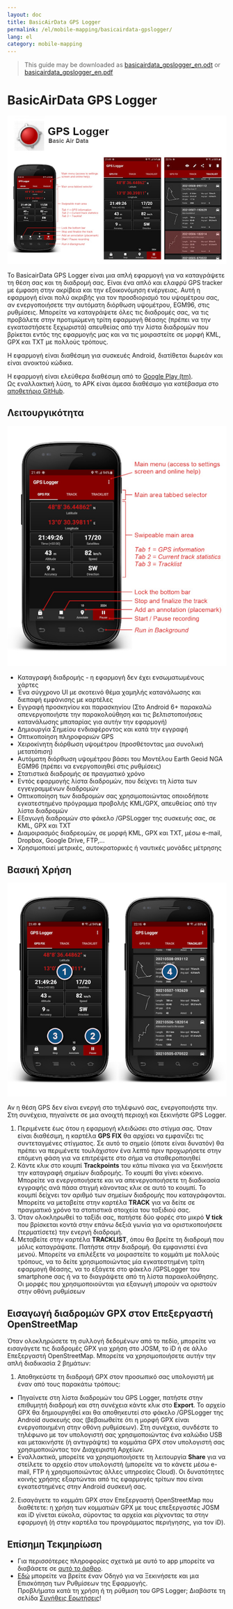 ```yaml
---
layout: doc
title: BasicAirData GPS Logger
permalink: /el/mobile-mapping/basicairdata-gpslogger/
lang: el
category: mobile-mapping
---
```


> This guide may be downloaded as [basicairdata_gpslogger_en.odt](/files/basicairdata_gpslogger_en.odt) or [basicairdata_gpslogger_en.pdf](/files/basicairdata_gpslogger_en.pdf)  

BasicAirData GPS Logger
=======================

![BasicAirData-GPSLogger-002][]

Το BasicairData GPS Logger είναι μια απλή εφαρμογή για να καταγράψετε τη θέση σας και τη διαδρομή σας. Είναι ένα απλό και ελαφρύ GPS tracker με έμφαση στην ακρίβεια και την εξοικονόμηση ενέργειας. Αυτή η εφαρμογή είναι πολύ ακριβής για τον προσδιορισμό του υψομέτρου σας, αν ενεργοποιήσετε την αυτόματη διόρθωση υψομέτρου, EGM96, στις ρυθμίσεις. Μπορείτε να καταγράψετε όλες τις διαδρομές σας, να τις προβάλετε στην προτιμώμενη τρίτη εφαρμογή θέασης (πρέπει να την εγκαταστήσετε ξεχωριστά) απευθείας από την λίστα διαδρομών που βρίκεται εντός της εφαρμογής μας και να τις μοιραστείτε σε μορφή KML, GPX και TXT με πολλούς τρόπους.

Η εφαρμογή είναι διαθέσιμη για συσκευές Android, διατίθεται δωρεάν και είναι ανοικτού κώδικα.

Η εφαρμογή είναι ελεύθερα διαθέσιμη από το [Google Play (tm)](https://play.google.com/store/apps/details?id=eu.basicairdata.graziano.gpslogger). <br>
Ως εναλλακτική λύση, το APK είναι άμεσα διαθέσιμο για κατέβασμα στο [αποθετήριο GitHub](https://github.com/BasicAirData/GPSLogger/tree/master/apk).

Λειτουργικότητα
--------

![BasicAirData-GPSLogger-000][]

* Καταγραφή διαδρομής - η εφαρμογή δεν έχει ενσωματωμένους χάρτες
* Ένα σύγχρονο UI με σκοτεινό θέμα χαμηλής κατανάλωσης και διεπαφή εμφάνισης με καρτέλες
* Εγγραφή προσκηνίου και παρασκηνίου (Στο Android 6+ παρακαλώ απενεργοποιήστε την παρακολούθηση και τις βελτιστοποιήσεις κατανάλωσης μπαταρίας  για αυτήν την εφαρμογή)
* Δημιουργία Σημείου ενδιαφέροντος και κατά την εγγραφή
* Οπτικοποίηση πληροφοριών GPS
* Χειροκίνητη διόρθωση υψομέτρου (προσθέτοντας μια συνολική μετατόπιση)
* Αυτόματη διόρθωση υψομέτρου βάσει του Μοντέλου Earth Geoid NGA EGM96  (πρέπει να ενεργοποιηθεί στις ρυθμίσεις)
* Στατιστικά διαδρομής σε πραγματικό χρόνο
* Εντός εφαρμογής λίστα διαδρομών, που δείχνει τη λίστα των εγγεγραμμένων διαδρομών
* Οπτικοποίηση των διαδρομών σας χρησιμοποιώντας οποιοδήποτε εγκατεστημένο πρόγραμμα προβολής KML/GPX, απευθείας από την λίστα διαδρομών
* Εξαγωγή διαδρομών στο φάκελο /GPSLogger της συσκευής σας, σε KML, GPX και TXT
* Διαμοιρασμός διαδρεομών, σε μορφή KML, GPX και TXT, μέσω e-mail, Dropbox, Google Drive, FTP,...
* Χρησιμοποιεί μετρικές, αυτοκρατορικές ή ναυτικές μονάδες μέτρησης

Βασική Χρήση
-----------

![BasicAirData-GPSLogger-001][]

Αν η θέση GPS δεν είναι ενεργή στο τηλέφωνό σας, ενεργοποιήστε την. Στη συνέχεια, πηγαίνετε σε μια ανοιχτή περιοχή και ξεκινήστε GPS Logger.

1. Περιμένετε έως ότου η εφαρμογή κλειδώσει στο στίγμα σας. Όταν είναι διαθέσιμη, η καρτέλα __GPS FIX__ θα αρχίσει να εμφανίζει τις συντεταγμένες στίγματος. Σε αυτό το σημείο (όποτε είναι δυνατόν) θα πρέπει να περιμένετε τουλάχιστον ένα λεπτό πριν προχωρήσετε στην επόμενη φάση για να επιτρέψετε στο σήμα να σταθεροποιηθεί
2. Κάντε κλικ στο κουμπί __Trackpoints__ του κάτω πίνακα για να ξεκινήσετε την καταγραφή σημείων διαδρομής. Το κουμπί θα γίνει κόκκινο. Μπορείτε να ενεργοποιήσετε και να απενεργοποιήσετε τη διαδικασία εγγραφής ανά πάσα στιγμή κάνοντας κλικ σε αυτό το κουμπί. Το κουμπί δείχνει τον αριθμό των σημείων διαδρομής που καταγράφονται.
Μπορείτε να μεταβείτε στην καρτέλα __TRACK__ για να δείτε σε πραγματικό χρόνο τα στατιστικά στοιχεία του ταξιδιού σας.
3. Όταν ολοκληρωθεί το ταξίδι σας, πατήστε δύο φορές στο μικρό __V tick__ που βρίσκεται κοντά στην επάνω δεξιά γωνία για να οριστικοποιήσετε (τερματίσετε) την ενεργή διαδρομή.
4. Μεταβείτε στην καρτέλα __TRACKLIST__, όπου θα βρείτε τη διαδρομή που μόλις καταγράψατε. Πατήστε στην διαδρομή. Θα εμφανιστεί ένα μενού. Μπορείτε να επιλέξετε να μοιραστείτε το κομμάτι με πολλούς τρόπους, να το δείτε χρησιμοποιώντας μία εγκατεστημένη τρίτη εφαρμογή θέασης, να το εξάγετε στο φάκελο /GPSLogger του smartphone σας ή να το διαγράψετε από τη λίστα παρακολούθησης. Οι μορφές που χρησιμοποιούνται για εξαγωγή μπορούν να οριστούν στην οθόνη ρυθμίσεων

Εισαγωγή διαδρομών GPX στον Επεξεργαστή OpenStreetMap
--------------------------------------------

Όταν ολοκληρώσετε τη συλλογή δεδομένων από το πεδίο, μπορείτε να εισαγάγετε τις διαδρομές GPX για χρήση στο JOSM, το iD ή σε άλλο Επεξεργαστή OpenStreetMap.
Μπορείτε να χρησιμοποιήσετε αυτήν την απλή διαδικασία 2 βημάτων:

1. Αποθηκεύστε τη διαδρομή GPX στον προσωπικό σας υπολογιστή με έναν από τους παρακάτω τρόπους:
* Πηγαίνετε στη λίστα διαδρομών του GPS Logger, πατήστε στην επιθυμητή διαδρομή και στη συνέχεια κάντε κλικ στο __Export__. Το αρχείο GPX θα δημιουργηθεί και θα αποθηκευτεί στο φάκελο /GPSLogger της Android συσκευής σας (βεβαιωθείτε ότι η μορφή GPX είναι ενεργοποιημένη στην οθόνη ρυθμίσεων). Στη συνέχεια, συνδέστε το τηλέφωνο με τον υπολογιστή σας χρησιμοποιώντας ένα καλώδιο USB και μετακινήστε (ή αντιγράψτε) τα κομμάτια GPX στον υπολογιστή σας χρησιμοποιώντας τον Διαχειριστή Αρχείων.
* Εναλλακτικά, μπορείτε να χρησιμοποιήσετε τη λειτουργία __Share__ για να στείλετε το αρχείο στον υπολογιστή (μπορείτε να το κάνετε μέσω e-mail, FTP ή χρησιμοποιώντας άλλες υπηρεσίες Cloud). Οι δυνατότητες κοινής χρήσης εξαρτώνται από τις εφαρμογές τρίτων που είναι εγκατεστημένες στην Android συσκευή σας.
2. Εισαγάγετε το κομμάτι GPX στον Επεξεργαστή OpenStreetMap που διαθέτετε: η χρήση των κομματιών GPX με τους επεξεργαστές JOSM και iD γίνεται εύκολα, σύροντας τα αρχεία και ρίχνοντας τα στην εφαρμογή (ή στην καρτέλα του προγράμματος περιήγησης, για τον iD).

Επίσημη Τεκμηρίωση
----------------------

- Για περισσότερες πληροφορίες σχετικά με αυτό το app μπορείτε να διαβάσετε σε [αυτό το άρθρο](http://www.basicairdata.eu/projects/android/android-gps-logger/). <br>
- [Εδώ](http://www.basicairdata.eu/projects/android/android-gps-logger/getting-started-guide-for-gps-logger/) μπορείτε να βρείτε έναν Οδηγό για να Ξεκινήσετε και μια Επισκόπηση των Ρυθμίσεων της Εφαρμογής. <br>
Προβλήματα κατά τη χρήση ή τη ρύθμιση του GPS Logger; Διαβάστε τη σελίδα [Συνήθεις Ερωτήσεις](https://github.com/BasicAirData/GPSLogger/blob/master/readme.md#frequently-asked-questions)!

[BasicAirData-GPSLogger-002]:  /images/mobile-mapping/basicairdata-gpslogger_002.en.jpg
[BasicAirData-GPSLogger-000]:  /images/mobile-mapping/basicairdata-gpslogger_000.en.jpg
[BasicAirData-GPSLogger-001]:  /images/mobile-mapping/basicairdata-gpslogger_001.en.jpg